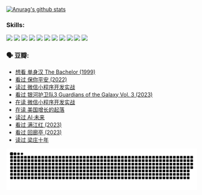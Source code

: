 
[![Anurag's github stats](https://github-readme-stats.vercel.app/api?username=w940853815)](https://github.com/anuraghazra/github-readme-stats)

### Skills:

<code><img height="32" src="https://cdn.jsdelivr.net/npm/simple-icons@v5/icons/python.svg"></code>
<code><img height="32" src="https://cdn.jsdelivr.net/npm/simple-icons@v5/icons/javascript.svg"></code>
<code><img height="32" src="https://cdn.jsdelivr.net/npm/simple-icons@v5/icons/django.svg"></code>
<code><img height="32" src="https://cdn.jsdelivr.net/npm/simple-icons@v5/icons/flask.svg"></code>
<code><img height="32" src="https://cdn.jsdelivr.net/npm/simple-icons@v5/icons/vuetify.svg"></code>
<code><img height="32" src="https://cdn.jsdelivr.net/npm/simple-icons@v5/icons/git.svg"></code>
<code><img height="32" src="https://cdn.jsdelivr.net/npm/simple-icons@v5/icons/docker.svg"></code>
<code><img height="32" src="https://cdn.jsdelivr.net/npm/simple-icons@v5/icons/postgresql.svg"></code>
<code><img height="32" src="https://cdn.jsdelivr.net/npm/simple-icons@v5/icons/elasticsearch.svg"></code>
<code><img height="32" src="https://cdn.jsdelivr.net/npm/simple-icons@v5/icons/macos.svg"></code>
<code><img height="32" src="https://cdn.jsdelivr.net/npm/simple-icons@v5/icons/linux.svg"></code>

### 🗣 豆瓣:

<!-- DOUBAN-ACTIVITIES:START -->
- [想看 单身汉 The Bachelor‎ (1999)](https://www.douban.com/people/136069238/status/4250318861/?_i=85211266)
- [看过 保你平安‎ (2022)](https://www.douban.com/people/136069238/status/4239139510/?_i=85211266)
- [读过 微信小程序开发实战](https://www.douban.com/people/136069238/status/4237321528/?_i=85211266)
- [看过 银河护卫队3 Guardians of the Galaxy Vol. 3‎ (2023)](https://www.douban.com/people/136069238/status/4236631849/?_i=85211266)
- [在读 微信小程序开发实战](https://www.douban.com/people/136069238/status/4230177692/?_i=85211266)
- [在读 美国增长的起落](https://www.douban.com/people/136069238/status/4220055912/?_i=85211266)
- [读过 AI·未来](https://www.douban.com/people/136069238/status/4220054171/?_i=85211266)
- [看过 满江红‎ (2023)](https://www.douban.com/people/136069238/status/4219146433/?_i=85211266)
- [看过 回廊亭‎ (2023)](https://www.douban.com/people/136069238/status/4215992758/?_i=85211266)
- [读过 梁庄十年](https://www.douban.com/people/136069238/status/4206664969/?_i=85211266)
<!-- DOUBAN-ACTIVITIES:END -->


![Snake animation](https://raw.githubusercontent.com/w940853815/w940853815/output/github-contribution-grid-snake.svg)

<!--
**w940853815/w940853815** is a ✨ _special_ ✨ repository because its `README.md` (this file) appears on your GitHub profile.

Here are some ideas to get you started:

- 🔭 I’m currently working on ...
- 🌱 I’m currently learning ...
- 👯 I’m looking to collaborate on ...
- 🤔 I’m looking for help with ...
- 💬 Ask me about ...
- 📫 How to reach me: ...
- 😄 Pronouns: ...
- ⚡ Fun fact: ...
-->
